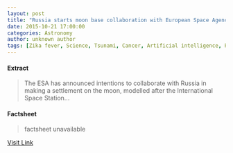 ```yaml
---
layout: post
title: "Russia starts moon base collaboration with European Space Agency"
date: 2015-10-21 17:00:00
categories: Astronomy
author: unknown author
tags: [Zika fever, Science, Tsunami, Cancer, Artificial intelligence, Pregnancy, Black hole, Earth, Microcephaly, Extraterrestrial life, Chimpanzee, Volcano, Planet, Neptune, Brain]
---
```



#### Extract
>The ESA has announced intentions to collaborate with Russia in making a settlement on the moon, modelled after the International Space Station...

#### Factsheet
>factsheet unavailable

[Visit Link](http://feeds.newscientist.com/c/749/f/10898/s/4adc7323/sc/28/l/0M0Snewscientist0N0Carticle0Cmg22830A4430E40A0A0Erussia0Estarts0Emoon0Ebase0Ecollaboration0Ewith0Eeuropean0Espace0Eagency0C/story01.htm)


